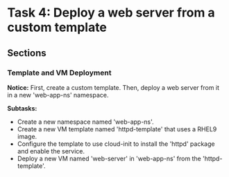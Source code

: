 # Task 4: Deploy a web server from a custom template

## Sections

### Template and VM Deployment

**Notice:** First, create a custom template. Then, deploy a web server from it in a new 'web-app-ns' namespace.

**Subtasks:**
- Create a new namespace named 'web-app-ns'.
- Create a new VM template named 'httpd-template' that uses a RHEL9 image.
- Configure the template to use cloud-init to install the 'httpd' package and enable the service.
- Deploy a new VM named 'web-server' in 'web-app-ns' from the 'httpd-template'.